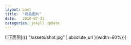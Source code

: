 ```yaml
---
layout: post
title:  "商品图片"
date:   2018-07-31
categories: jekyll update
---
```

  ![正面图]({{ "/assets/shot.jpg" | absolute_url }{width=60%}})
